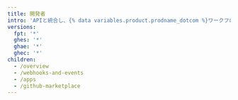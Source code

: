 ```yaml
---
title: 開発者
intro: 'APIと統合し、{% data variables.product.prodname_dotcom %}ワークフローをカスタマイズし、アプリケーションを構築してコミュニティと共有することによって、さらに{% data variables.product.prodname_dotcom %}との関係を深めてください。'
versions:
  fpt: '*'
  ghes: '*'
  ghae: '*'
  ghec: '*'
children:
  - /overview
  - /webhooks-and-events
  - /apps
  - /github-marketplace
---
```


